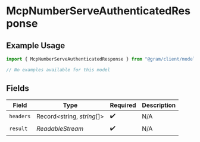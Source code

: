 # McpNumberServeAuthenticatedResponse

## Example Usage

```typescript
import { McpNumberServeAuthenticatedResponse } from "@gram/client/models/operations";

// No examples available for this model
```

## Fields

| Field                        | Type                         | Required                     | Description                  |
| ---------------------------- | ---------------------------- | ---------------------------- | ---------------------------- |
| `headers`                    | Record<string, *string*[]>   | :heavy_check_mark:           | N/A                          |
| `result`                     | *ReadableStream<Uint8Array>* | :heavy_check_mark:           | N/A                          |